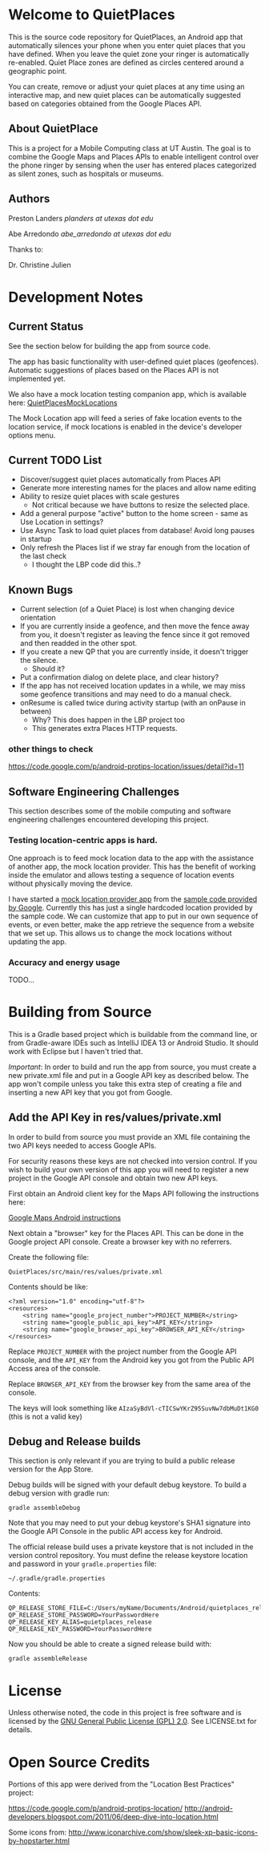 
# Welcome to QuietPlaces #

This is the source code repository for QuietPlaces, an Android app that automatically
silences your phone when you enter quiet places that you have defined. When you leave
the quiet zone your ringer is automatically re-enabled. Quiet Place zones are defined as
circles centered around a geographic point.

You can create, remove or adjust your quiet places at any time using an interactive map,
and new quiet places can be automatically suggested based on categories obtained from
the Google Places API.

## About QuietPlace ##

This is a project for a Mobile Computing class at UT Austin. The goal is to combine the
Google Maps and Places APIs to enable intelligent control over the phone ringer by sensing
 when the user has entered places categorized as silent zones, such as hospitals or museums.


## Authors ##

Preston Landers _planders at utexas dot edu_

Abe Arredondo _abe_arredondo at utexas dot edu_

Thanks to:

Dr. Christine Julien

# Development Notes #

## Current Status ##

See the section below for building the app from source code.

The app has basic functionality with user-defined quiet places (geofences). Automatic
suggestions of places based on the Places API is not implemented yet.

We also have a mock location testing companion app, which is available here:
[QuietPlacesMockLocations]

The Mock Location app will feed a series of fake location events to the location service,
if mock locations is enabled in the device's developer options menu.

## Current TODO List  ##

* Discover/suggest quiet places automatically from Places API
* Generate more interesting names for the places and allow name editing
* Ability to resize quiet places with scale gestures
  * Not critical because we have buttons to resize the selected place.
* Add a general purpose "active" button to the home screen - same as Use Location in settings?
* Use Async Task to load quiet places from database! Avoid long pauses in startup
* Only refresh the Places list if we stray far enough from the location of the last check
  * I thought the LBP code did this..?

## Known Bugs ##

* Current selection (of a Quiet Place) is lost when changing device orientation
* If you are currently inside a geofence, and then move the fence away from you,
  it doesn't register as leaving the fence since it got removed and then
  readded in the other spot.
* If you create a new QP that you are currently inside, it doesn't trigger the silence.
  * Should it?
* Put a confirmation dialog on delete place, and clear history?
* If the app has not received location updates in a while, we may miss some geofence
  transitions and may need to do a manual check.
* onResume is called twice during activity startup (with an onPause in between)
   * Why? This does happen in the LBP project too
   * This generates extra Places HTTP requests.

### other things to check ###

https://code.google.com/p/android-protips-location/issues/detail?id=11


## Software Engineering Challenges ##

This section describes some of the mobile computing and software engineering challenges
encountered developing this project.

### Testing location-centric apps is hard. ###

One approach is to feed mock location data to the app with the assistance of another app, the mock
location provider. This has the benefit of working inside the emulator and allows testing a sequence
of location events without physically moving the device.

I have started a [mock location provider app][QuietPlacesMockLocations] from
the [sample code provided by Google][Location Testing].  Currently this has just a single
hardcoded location provided by the sample code. We can customize that app to put in our own
sequence of events, or even better, make the app retrieve the sequence from a website that we
set up. This allows us to change the mock locations without updating the app.

[QuietPlacesMockLocations]: https://bitbucket.org/planders/quietplacesmocklocations
[Location Testing]: http://developer.android.com/training/location/location-testing.html

### Accuracy and energy usage ###

TODO...

# Building from Source #

This is a Gradle based project which is buildable from the command line, or from
Gradle-aware IDEs such as IntelliJ IDEA 13 or Android Studio. It should work with
Eclipse but I haven't tried that.

*Important*: In order to build and run the app from source, you must create a new private.xml file
and put in a Google API key as described below. The app won't compile unless you take this extra
step of creating a file and inserting a new API key that you got from Google.


## Add the API Key in res/values/private.xml ##

In order to build from source you must provide an XML file containing the two API keys needed
to access Google APIs.

For security reasons these keys are not checked into version control. If you wish to build your own
version of this app you will need to register a new project in the Google API console and obtain
two new API keys.

First obtain an Android client key for the Maps API following the instructions here:

[Google Maps Android instructions](https://developers.google.com/maps/documentation/android/start#creating_an_api_project)

Next obtain a "browser" key for the Places API. This can be done in the Google project API console.
Create a browser key with no referrers.

Create the following file:

    QuietPlaces/src/main/res/values/private.xml

Contents should be like:

    <?xml version="1.0" encoding="utf-8"?>
    <resources>
        <string name="google_project_number">PROJECT_NUMBER</string>
        <string name="google_public_api_key">API_KEY</string>
        <string name="google_browser_api_key">BROWSER_API_KEY</string>
    </resources>

Replace `PROJECT_NUMBER` with the project number from the Google API console, and the `API_KEY` from the
Android key you got from the Public API Access area of the console.

Replace `BROWSER_API_KEY` from the browser key from the same area of the console.

The keys will look something like `AIzaSyBdVl-cTICSwYKrZ95SuvNw7dbMuDt1KG0` (this is not a valid key)


## Debug and Release builds ##

This section is only relevant if you are trying to build a public release version for the App Store.

Debug builds will be signed with your default debug keystore. To build a debug version with gradle run:

    gradle assembleDebug

Note that you may need to put your debug keystore's SHA1 signature into the Google API Console in the
public API access key for Android.

The official release build uses a private keystore that is not included in the version
control repository.  You must define the release keystore location and password in your
`gradle.properties` file:

    ~/.gradle/gradle.properties

Contents:

    QP_RELEASE_STORE_FILE=C:/Users/myName/Documents/Android/quietplaces_release.keystore
    QP_RELEASE_STORE_PASSWORD=YourPasswordHere
    QP_RELEASE_KEY_ALIAS=quietplaces_release
    QP_RELEASE_KEY_PASSWORD=YourPasswordHere

Now you should be able to create a signed release build with:

    gradle assembleRelease

# License

Unless otherwise noted, the code in this project is free software and is licensed by the
[GNU General Public License (GPL) 2.0](http://www.gnu.org/licenses/gpl-2.0.txt).
See LICENSE.txt for details.


# Open Source Credits

Portions of this app were derived from the "Location Best Practices" project:

https://code.google.com/p/android-protips-location/
http://android-developers.blogspot.com/2011/06/deep-dive-into-location.html

Some icons from:
http://www.iconarchive.com/show/sleek-xp-basic-icons-by-hopstarter.html

